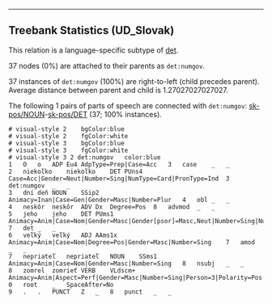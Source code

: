 

--------------------------------------------------------------------------------

## Treebank Statistics (UD_Slovak)

This relation is a language-specific subtype of [det]().

37 nodes (0%) are attached to their parents as `det:numgov`.

37 instances of `det:numgov` (100%) are right-to-left (child precedes parent).
Average distance between parent and child is 1.27027027027027.

The following 1 pairs of parts of speech are connected with `det:numgov`: [sk-pos/NOUN]()-[sk-pos/DET]() (37; 100% instances).


~~~ conllu
# visual-style 2	bgColor:blue
# visual-style 2	fgColor:white
# visual-style 3	bgColor:blue
# visual-style 3	fgColor:white
# visual-style 3 2 det:numgov	color:blue
1	O	o	ADP	Eu4	AdpType=Prep|Case=Acc	3	case	_	_
2	niekoľko	niekoľko	DET	PUns4	Case=Acc|Gender=Neut|Number=Sing|NumType=Card|PronType=Ind	3	det:numgov	_	_
3	dní	deň	NOUN	SSip2	Animacy=Inan|Case=Gen|Gender=Masc|Number=Plur	4	obl	_	_
4	neskôr	neskôr	ADV	Dx	Degree=Pos	8	advmod	_	_
5	jeho	jeho	DET	PUms1	Animacy=Anim|Case=Nom|Gender=Masc|Gender[psor]=Masc,Neut|Number=Sing|Number[psor]=Sing|Poss=Yes|PronType=Prs	7	det	_	_
6	veľký	veľký	ADJ	AAms1x	Animacy=Anim|Case=Nom|Degree=Pos|Gender=Masc|Number=Sing	7	amod	_	_
7	nepriateľ	nepriateľ	NOUN	SSms1	Animacy=Anim|Case=Nom|Gender=Masc|Number=Sing	8	nsubj	_	_
8	zomrel	zomrieť	VERB	VLdscm+	Animacy=Anim|Aspect=Perf|Gender=Masc|Number=Sing|Person=3|Polarity=Pos|Tense=Past|VerbForm=Part	0	root	_	SpaceAfter=No
9	.	.	PUNCT	Z	_	8	punct	_	_

~~~


